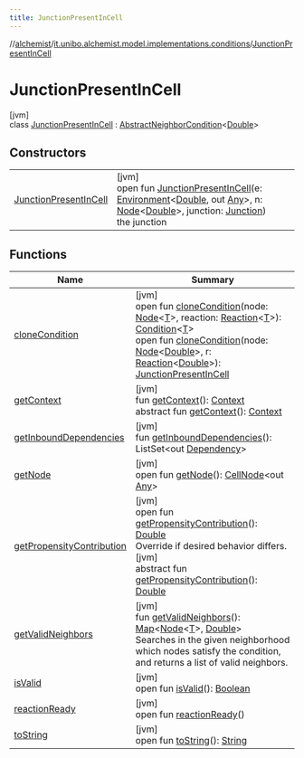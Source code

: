 ```yaml
---
title: JunctionPresentInCell
---
```

//[alchemist](../../../index.html)/[it.unibo.alchemist.model.implementations.conditions](../index.html)/[JunctionPresentInCell](index.html)



# JunctionPresentInCell



[jvm]\
class [JunctionPresentInCell](index.html) : [AbstractNeighborCondition](../-abstract-neighbor-condition/index.html)<[Double](https://docs.oracle.com/javase/8/docs/api/java/lang/Double.html)>



## Constructors


| | |
|---|---|
| [JunctionPresentInCell](-junction-present-in-cell.html) | [jvm]<br>open fun [JunctionPresentInCell](-junction-present-in-cell.html)(e: [Environment](../../it.unibo.alchemist.model.interfaces/-environment/index.html)<[Double](https://docs.oracle.com/javase/8/docs/api/java/lang/Double.html), out [Any](https://kotlinlang.org/api/latest/jvm/stdlib/kotlin/-any/index.html)>, n: [Node](../../it.unibo.alchemist.model.interfaces/-node/index.html)<[Double](https://docs.oracle.com/javase/8/docs/api/java/lang/Double.html)>, junction: [Junction](../../it.unibo.alchemist.model.implementations.molecules/-junction/index.html))<br>the junction |


## Functions


| Name | Summary |
|---|---|
| [cloneCondition](../-abstract-condition/clone-condition.html) | [jvm]<br>open fun [cloneCondition](../-abstract-condition/clone-condition.html)(node: [Node](../../it.unibo.alchemist.model.interfaces/-node/index.html)<[T](../-generic-molecule-present/index.html)>, reaction: [Reaction](../../it.unibo.alchemist.model.interfaces/-reaction/index.html)<[T](../-generic-molecule-present/index.html)>): [Condition](../../it.unibo.alchemist.model.interfaces/-condition/index.html)<[T](../-generic-molecule-present/index.html)><br>open fun [cloneCondition](clone-condition.html)(node: [Node](../../it.unibo.alchemist.model.interfaces/-node/index.html)<[Double](https://docs.oracle.com/javase/8/docs/api/java/lang/Double.html)>, r: [Reaction](../../it.unibo.alchemist.model.interfaces/-reaction/index.html)<[Double](https://docs.oracle.com/javase/8/docs/api/java/lang/Double.html)>): [JunctionPresentInCell](index.html) |
| [getContext](../-abstract-neighbor-condition/get-context.html) | [jvm]<br>fun [getContext](../-abstract-neighbor-condition/get-context.html)(): [Context](../../it.unibo.alchemist.model.interfaces/-context/index.html)<br>abstract fun [getContext](../../it.unibo.alchemist.model.interfaces/-condition/get-context.html)(): [Context](../../it.unibo.alchemist.model.interfaces/-context/index.html) |
| [getInboundDependencies](../-abstract-condition/get-inbound-dependencies.html) | [jvm]<br>fun [getInboundDependencies](../-abstract-condition/get-inbound-dependencies.html)(): ListSet<out [Dependency](../../it.unibo.alchemist.model.interfaces/-dependency/index.html)> |
| [getNode](get-node.html) | [jvm]<br>open fun [getNode](get-node.html)(): [CellNode](../../it.unibo.alchemist.model.interfaces/-cell-node/index.html)<out [Any](https://kotlinlang.org/api/latest/jvm/stdlib/kotlin/-any/index.html)> |
| [getPropensityContribution](../-abstract-neighbor-condition/get-propensity-contribution.html) | [jvm]<br>open fun [getPropensityContribution](../-abstract-neighbor-condition/get-propensity-contribution.html)(): [Double](https://kotlinlang.org/api/latest/jvm/stdlib/kotlin/-double/index.html)<br>Override if desired behavior differs.<br>[jvm]<br>abstract fun [getPropensityContribution](../../it.unibo.alchemist.model.interfaces/-condition/get-propensity-contribution.html)(): [Double](https://kotlinlang.org/api/latest/jvm/stdlib/kotlin/-double/index.html) |
| [getValidNeighbors](../-abstract-neighbor-condition/get-valid-neighbors.html) | [jvm]<br>fun [getValidNeighbors](../-abstract-neighbor-condition/get-valid-neighbors.html)(): [Map](https://docs.oracle.com/javase/8/docs/api/java/util/Map.html)<[Node](../../it.unibo.alchemist.model.interfaces/-node/index.html)<[T](../-generic-molecule-present/index.html)>, [Double](https://docs.oracle.com/javase/8/docs/api/java/lang/Double.html)><br>Searches in the given neighborhood which nodes satisfy the condition, and returns a list of valid neighbors. |
| [isValid](is-valid.html) | [jvm]<br>open fun [isValid](is-valid.html)(): [Boolean](https://kotlinlang.org/api/latest/jvm/stdlib/kotlin/-boolean/index.html) |
| [reactionReady](../../it.unibo.alchemist.model.interfaces/-condition/reaction-ready.html) | [jvm]<br>open fun [reactionReady](../../it.unibo.alchemist.model.interfaces/-condition/reaction-ready.html)() |
| [toString](to-string.html) | [jvm]<br>open fun [toString](to-string.html)(): [String](https://docs.oracle.com/javase/8/docs/api/java/lang/String.html) |


